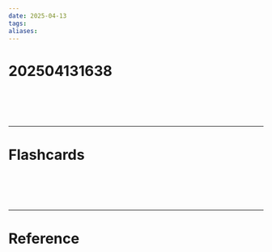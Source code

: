 ```yaml
---
date: 2025-04-13
tags: 
aliases:
---
```

# 202504131638


# ‌
---
# Flashcards


# ‌
---
# Reference
